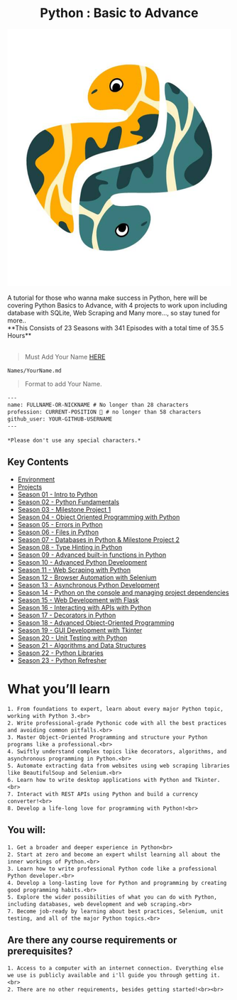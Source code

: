 <h1 align="center">Python : Basic to Advance</h1>
<p align="center">
  <img height="580" width="700" src="bg.jpg">
</p>
A tutorial for those who wanna make success in Python, here will be covering Python Basics to Advance, with 4 projects to work upon including database with SQLite, Web Scraping and Many more..., so stay tuned for more..
<br>
**This Consists of 23 Seasons with 341 Episodes with a total time of 35.5 Hours**
<br><br>

> Must Add Your Name [HERE](/Names/)
```
Names/YourName.md
```
> Format to add Your Name.
```
---
name: FULLNAME-OR-NICKNAME # No longer than 28 characters
profession: CURRENT-POSITION 🚩 # no longer than 58 characters
github_user: YOUR-GITHUB-USERNAME
---

*Please don't use any special characters.*
```

## Key Contents
* [Environment](/Environment.txt/)<br>
* [Projects](/Projects.txt/)<br>
* <a href="/Season 01 - Intro to Python/">Season 01 - Intro to Python</a><br>
* <a href="/Season 02 - Python Fundamentals/">Season 02 - Python Fundamentals</a><br>
* <a href="/Season 03 - Milestone Project 1/">Season 03 - Milestone Project 1</a><br>
* <a href="/Season 04 - Object Oriented Programming in Python/">Season 04 - Object Oriented Programming with Python</a><br>
* <a href="/Season 05 - Errors in Python/">Season 05 - Errors in Python</a><br>
* <a href="/Season 06 - Files in Python/">Season 06 - Files in Python</a><br>
* <a href="/Season 07 - Databases in Python & Milestone Project 2/">Season 07 - Databases in Python & Milestone Project 2</a><br>
* <a href="/Season 08 - Type Hinting in Python/">Season 08 - Type Hinting in Python</a><br>
* <a href="/Season 09 - Advanced built-in functions in Python/">Season 09 - Advanced built-in functions in Python</a><br>
* <a href="/Season 10 - Advanced Python Development/">Season 10 - Advanced Python Development</a><br>
* <a href="/Season 11 - Web Scraping with Python/">Season 11 - Web Scraping with Python</a><br>
* <a href="/Season 12 - Browser Automation with Selenium/">Season 12 - Browser Automation with Selenium</a><br>
* <a href="/Season 13 - Asynchronous Python Development/">Season 13 - Asynchronous Python Development</a><br>
* <a href="/Season 14 - Python on the console and managing project dependencies/">Season 14 - Python on the console and managing project dependencies</a><br>
* <a href="/Season 15 - Web Development with Flask/">Season 15 - Web Development with Flask</a><br>
* <a href="/Season 16 - Interacting with APIs with Python/">Season 16 - Interacting with APIs with Python</a><br>
* <a href="/Season 17 - Decorators in Python/">Season 17 - Decorators in Python</a><br>
* <a href="/Season 18 - Advanced Object-Oriented Programming/">Season 18 - Advanced Object-Oriented Programming</a><br>
* <a href="/Season 19 - GUI Development with Tkinter/">Season 19 - GUI Development with Tkinter</a><br>
* <a href="/Season 20 - Unit Testing with Python/">Season 20 - Unit Testing with Python</a><br>
* <a href="/Season 21 - Algorithms and Data Structures/">Season 21 - Algorithms and Data Structures</a><br>
* <a href="/Season 22 - Python Libraries/">Season 22 - Python Libraries</a><br>
* <a href="/Season 23 - Python Refresher/">Season 23 - Python Refresher</a><br>

# What you’ll learn
```
1. From foundations to expert, learn about every major Python topic, working with Python 3.<br>
2. Write professional-grade Pythonic code with all the best practices and avoiding common pitfalls.<br>
3. Master Object-Oriented Programming and structure your Python programs like a professional.<br>
4. Swiftly understand complex topics like decorators, algorithms, and asynchronous programming in Python.<br>
5. Automate extracting data from websites using web scraping libraries like BeautifulSoup and Selenium.<br>
6. Learn how to write desktop applications with Python and Tkinter.<br>
7. Interact with REST APIs using Python and build a currency converter!<br>
8. Develop a life-long love for programming with Python!<br>
```

## You will:
```
1. Get a broader and deeper experience in Python<br>
2. Start at zero and become an expert whilst learning all about the inner workings of Python.<br>
3. Learn how to write professional Python code like a professional Python developer.<br>
4. Develop a long-lasting love for Python and programming by creating good programming habits.<br>
5. Explore the wider possibilities of what you can do with Python, including databases, web development and web scraping.<br>
7. Become job-ready by learning about best practices, Selenium, unit testing, and all of the major Python topics.<br>
```

## Are there any course requirements or prerequisites?
```
1. Access to a computer with an internet connection. Everything else we use is publicly available and i'll guide you through getting it.<br>
2. There are no other requirements, besides getting started!<br><br>
```

